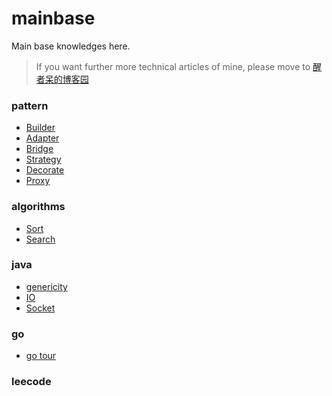 # mainbase
Main base knowledges here.
> If you want further more technical articles of mine, please move to [醒者呆的博客园](http://www.cnblogs.com/Evsward/)

### pattern
- [Builder](https://github.com/evsward/mainbase/tree/master/src/main/java/pattern/builder)
- [Adapter](https://github.com/evsward/mainbase/tree/master/src/main/java/pattern/adapter)
- [Bridge](https://github.com/evsward/mainbase/tree/master/src/main/java/pattern/bridge)
- [Strategy](https://github.com/evsward/mainbase/tree/master/src/main/java/pattern/strategy)
- [Decorate](https://github.com/evsward/mainbase/tree/master/src/main/java/pattern/decorate)
- [Proxy](https://github.com/evsward/mainbase/tree/master/src/main/java/pattern/proxy)

### algorithms
- [Sort](https://github.com/evsward/mainbase/tree/master/src/main/java/algorithms/sort)
- [Search](https://github.com/evsward/mainbase/tree/master/src/main/java/algorithms/search)

### java
- [genericity](https://github.com/evsward/mainbase/tree/master/src/main/java/javaS/genericity)
- [IO](https://github.com/evsward/mainbase/tree/master/src/main/java/javaS/IO)
- [Socket](https://github.com/evsward/mainbase/tree/master/src/main/java/javaS/IO/socketS)

### go
- [go tour](https://www.cnblogs.com/Evsward/p/go.html)

### leecode

